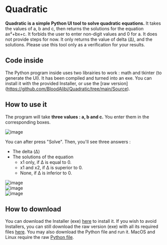 # Quadratic
**Quadratic is a simple Python UI tool to solve quadratic equations.**
It takes the values of a, b and c, then returns the solutions for the equation ax²+bx+c.
It forbids the user to enter non-digit values and 0 for a.
It does not provide steps for now. It only returns the value of delta (Δ), and the solutions.
Please use this tool only as a verification for your results.

## Code inside
The Python program inside uses two librairies to work : math and tkinter (to generate the UI).
It has been compiled and turned into an exe. You can install it with the provided Installer, or use the [raw version] (https://github.com/BloodAlibi/Quadratic/tree/main/Source).

## How to use it
The program will take **three values : a, b and c.** You enter them in the corresponding boxes.

![image](https://user-images.githubusercontent.com/66722031/203455774-ebd8c987-bc57-4997-8c53-5be631635696.png)

You can after press "Solve". Then, you'll see three answers :
- The delta (Δ)
- The solutions of the equation
  - x1 only, if Δ is equal to 0.
  - x1 and x2, if Δ is superior to 0.
  - None, if Δ is inferior to 0.

![image](https://user-images.githubusercontent.com/66722031/203457490-54d3f689-ce31-4fc1-a581-bbb51e0d7fe3.png)                
![image](https://user-images.githubusercontent.com/66722031/203457808-9e828373-5751-4dc4-a529-204a7660e51e.png)                
![image](https://user-images.githubusercontent.com/66722031/203457583-3bc615a3-b948-4815-b081-2f78ec0ec610.png)

## How to download
You can download the Installer (exe) [here](https://github.com/BloodAlibi/Quadratic/tree/main/Quadratic/Installer_exe) to install it. If you wish to avoid Installers, you can still download the raw version (exe) with all its required files [here](https://github.com/BloodAlibi/Quadratic/tree/main/Quadratic/Original_exe).
You may also download the Python file and run it.
MacOS and Linux require the raw [Python file](https://github.com/BloodAlibi/Quadratic/tree/main/Source).
